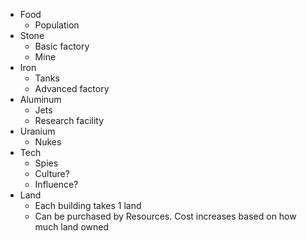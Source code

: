 - Food
	- Population
- Stone
	- Basic factory
	- Mine
- Iron
	- Tanks
	- Advanced factory
- Aluminum
	- Jets
	- Research facility
- Uranium
	- Nukes
- Tech
	- Spies
	- Culture?
	- Influence?
- Land
	- Each building takes 1 land
	- Can be purchased by Resources. Cost increases based on how much land owned